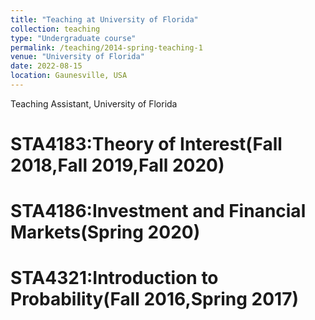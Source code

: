 ```yaml
---
title: "Teaching at University of Florida"
collection: teaching
type: "Undergraduate course"
permalink: /teaching/2014-spring-teaching-1
venue: "University of Florida"
date: 2022-08-15 
location: Gaunesville, USA
---
```


Teaching Assistant, University of Florida

STA4183:Theory of Interest(Fall 2018,Fall 2019,Fall 2020)
======

STA4186:Investment and Financial Markets(Spring 2020)
======

STA4321:Introduction to Probability(Fall 2016,Spring 2017)
======
